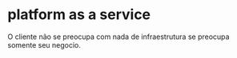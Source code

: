 # platform as a service

O cliente não se preocupa com nada de infraestrutura se preocupa somente seu negocio.